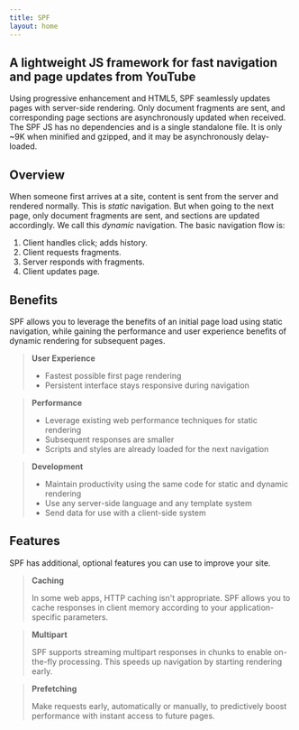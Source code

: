 ```yaml
---
title: SPF
layout: home
---
```


## A lightweight JS framework for fast navigation and page updates from YouTube


Using progressive enhancement and HTML5, SPF seamlessly updates pages with
server-side rendering. Only document fragments are sent, and corresponding page
sections are asynchronously updated when received. The SPF JS has no
dependencies and is a single standalone file.  It is only ~9K when minified and
gzipped, and it may be asynchronously delay-loaded.


## Overview

When someone first arrives at a site, content is sent from the server and
rendered normally.  This is _static_ navigation.  But when going to the next
page, only document fragments are sent, and sections are updated accordingly.
We call this _dynamic_ navigation.  The basic navigation flow is:

1. Client handles click; adds history.
2. Client requests fragments.
3. Server responds with fragments.
4. Client updates page.


## Benefits

SPF allows you to leverage the benefits of an initial page load using static
navigation, while gaining the performance and user experience benefits of
dynamic rendering for subsequent pages.

> **User Experience**
>
> * Fastest possible first page rendering
> * Persistent interface stays responsive during navigation

<!-- -->

> **Performance**
>
> * Leverage existing web performance techniques for static rendering
> * Subsequent responses are smaller
> * Scripts and styles are already loaded for the next navigation

<!-- -->

> **Development**
>
> * Maintain productivity using the same code for static and dynamic rendering
> * Use any server-side language and any template system
> * Send data for use with a client-side system


## Features

SPF has additional, optional features you can use to improve your site.

> **Caching**
>
> In some web apps, HTTP caching isn't appropriate.  SPF allows you
> to cache responses in client memory according to your application-specific
> parameters.

<!-- -->

> **Multipart**
>
> SPF supports streaming multipart responses in chunks to enable
> on-the-fly processing.  This speeds up navigation by starting rendering early.

<!-- -->

> **Prefetching**
>
> Make requests early, automatically or manually, to predictively
> boost performance with instant access to future pages.
